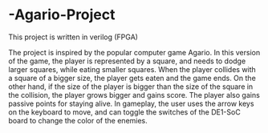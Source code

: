 # -Agario-Project
This project is written in verilog (FPGA)

The project is inspired by the popular computer game Agario. In this
version of the game, the player is represented by a square, and needs
to dodge larger squares, while eating smaller squares. When the player
collides with a square of a bigger size, the player gets eaten and the
game ends. On the other hand, if the size of the player is bigger than
the size of the square in the collision, the player grows bigger and
gains score. The player also gains passive points for staying alive. In
gameplay, the user uses the arrow keys on the keyboard to move, and can
toggle the switches of the DE1-SoC board to change the color of the
enemies.
